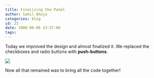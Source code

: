 ```yaml
---
title: Finalizing the Panel
author: Sahil Ahuja
categories: blog
id: 23
date: 2006-06-06 13:27:00
tags:
---
```


Today we improved the design and almost finalized it. We replaced the checkboxes and radio buttons with <span style="font-weight:bold;">push-buttons</span>.

[![](http://photos1.blogger.com/blogger/6436/2951/320/Screenshot-7.png)](http://photos1.blogger.com/blogger/6436/2951/1600/Screenshot-7.png)

Now all that remained was to bring all the code together!